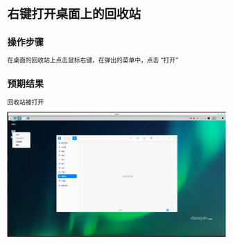 # 右键打开桌面上的回收站

## 操作步骤

在桌面的回收站上点击鼠标右键，在弹出的菜单中，点击 “打开”

## 预期结果

回收站被打开

![右键打开桌面上的回收站.png](./img/右键打开桌面上的回收站.png)

